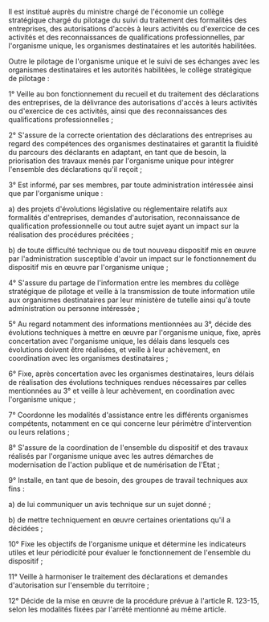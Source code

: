 Il est institué auprès du ministre chargé de l'économie un collège stratégique chargé du pilotage du suivi du traitement des formalités des entreprises, des autorisations d'accès à leurs activités ou d'exercice de ces activités et des reconnaissances de qualifications professionnelles, par l'organisme unique, les organismes destinataires et les autorités habilitées.

Outre le pilotage de l'organisme unique et le suivi de ses échanges avec les organismes destinataires et les autorités habilitées, le collège stratégique de pilotage :

1° Veille au bon fonctionnement du recueil et du traitement des déclarations des entreprises, de la délivrance des autorisations d'accès à leurs activités ou d'exercice de ces activités, ainsi que des reconnaissances des qualifications professionnelles ;

2° S'assure de la correcte orientation des déclarations des entreprises au regard des compétences des organismes destinataires et garantit la fluidité du parcours des déclarants en adaptant, en tant que de besoin, la priorisation des travaux menés par l'organisme unique pour intégrer l'ensemble des déclarations qu'il reçoit ;

3° Est informé, par ses membres, par toute administration intéressée ainsi que par l'organisme unique :

a) des projets d'évolutions législative ou réglementaire relatifs aux formalités d'entreprises, demandes d'autorisation, reconnaissance de qualification professionnelle ou tout autre sujet ayant un impact sur la réalisation des procédures précitées ;

b) de toute difficulté technique ou de tout nouveau dispositif mis en œuvre par l'administration susceptible d'avoir un impact sur le fonctionnement du dispositif mis en œuvre par l'organisme unique ;

4° S'assure du partage de l'information entre les membres du collège stratégique de pilotage et veille à la transmission de toute information utile aux organismes destinataires par leur ministère de tutelle ainsi qu'à toute administration ou personne intéressée ;

5° Au regard notamment des informations mentionnées au 3°, décide des évolutions techniques à mettre en œuvre par l'organisme unique, fixe, après concertation avec l'organisme unique, les délais dans lesquels ces évolutions doivent être réalisées, et veille à leur achèvement, en coordination avec les organismes destinataires ;

6° Fixe, après concertation avec les organismes destinataires, leurs délais de réalisation des évolutions techniques rendues nécessaires par celles mentionnées au 3° et veille à leur achèvement, en coordination avec l'organisme unique ;

7° Coordonne les modalités d'assistance entre les différents organismes compétents, notamment en ce qui concerne leur périmètre d'intervention ou leurs relations ;

8° S'assure de la coordination de l'ensemble du dispositif et des travaux réalisés par l'organisme unique avec les autres démarches de modernisation de l'action publique et de numérisation de l'Etat ;

9° Installe, en tant que de besoin, des groupes de travail techniques aux fins :

a) de lui communiquer un avis technique sur un sujet donné ;

b) de mettre techniquement en œuvre certaines orientations qu'il a décidées ;

10° Fixe les objectifs de l'organisme unique et détermine les indicateurs utiles et leur périodicité pour évaluer le fonctionnement de l'ensemble du dispositif ;

11° Veille à harmoniser le traitement des déclarations et demandes d'autorisation sur l'ensemble du territoire ;

12° Décide de la mise en œuvre de la procédure prévue à l'article R. 123-15, selon les modalités fixées par l'arrêté mentionné au même article.
